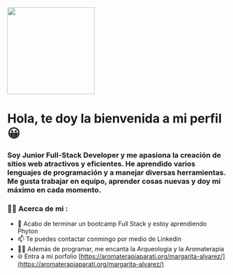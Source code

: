 <div id="header" aling="center">
    <img src= "https://media.giphy.com/media/2IudUHdI075HL02Pkk/giphy.gif" width="200"/>
    <h1 aling="center">Hola, te doy la bienvenida a mi perfil 😀</h1>
    <h3>Soy Junior Full-Stack Developer y me apasiona la creación de sitios web atractivos y eficientes.  He aprendido varios lenguajes de programación y a manejar diversas herramientas. Me gusta trabajar en equipo, aprender cosas nuevas y doy mi máximo en cada momento. </h3>
</div>    


### 👨‍💻 Acerca de mi :

- 🌱 Acabo de terminar un bootcamp Full Stack y estoy aprendiendo Phyton 
- 📫 Te puedes contactar conmingo por medio de Linkedin 
- 🙋‍♀️ Además de programar, me encanta la Arqueología y la Aromaterapia 
- 🌐 Entra a mi porfolio [https://aromaterapiaparati.org/margarita-alvarez/](https://aromaterapiaparati.org/margarita-alvarez/)



